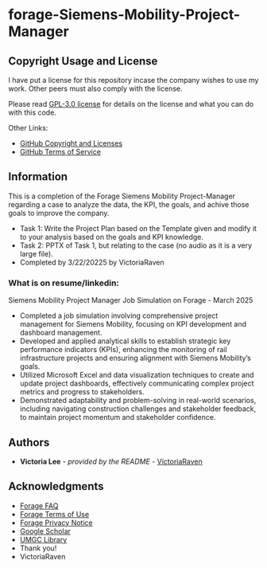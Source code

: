 # forage-Siemens-Mobility-Project-Manager
## Copyright Usage and License

I have put a license for this repository incase the company wishes to use my work. Other peers must also comply with the license.

Please read [GPL-3.0 license](LICENSE.md) for details on the license and what you can do with this code.

Other Links:  
- [GitHub Copyright and Licenses](https://docs.github.com/en/repositories/managing-your-repositorys-settings-and-features/customizing-your-repository/licensing-a-repository)
- [GitHub Terms of Service](https://docs.github.com/en/site-policy/github-terms/github-terms-of-service)

## Information

This is a completion of the Forage Siemens Mobility Project-Manager regarding a case to analyze the data, the KPI, the goals, and achive those goals to improve the company.
* Task 1: Write the Project Plan based on the Template given and modify it to your analysis based on the goals and KPI knowledge.
* Task 2: PPTX of Task 1, but relating to the case (no audio as it is a very large file).
* Completed by 3/22/20225 by VictoriaRaven

### What is on resume/linkedin:
Siemens Mobility Project Manager Job Simulation on Forage - March 2025
 * Completed a job simulation involving comprehensive project management for
   Siemens Mobility, focusing on KPI development and dashboard management.
 * Developed and applied analytical skills to establish strategic key
   performance indicators (KPIs), enhancing the monitoring of rail
   infrastructure projects and ensuring alignment with Siemens Mobility’s goals.
 * Utilized Microsoft Excel and data visualization techniques to create and
   update project dashboards, effectively communicating complex project metrics
   and progress to stakeholders.
 * Demonstrated adaptability and problem-solving in real-world scenarios,
   including navigating construction challenges and stakeholder feedback, to
   maintain project momentum and stakeholder confidence.

## Authors

  - **Victoria Lee** - *provided by the README* -
    [VictoriaRaven](https://github.com/VictoriaRaven)

## Acknowledgments

- [Forage FAQ](https://www.theforage.com/faq)
- [Forage Terms of Use](https://www.theforage.com/terms)
- [Forage Privacy Notice](https://www.theforage.com/privacy)
- [Google Scholar](https://scholar.google.com/)
- [UMGC Library](https://libguides.umgc.edu/home)
 - Thank you!
 - VictoriaRaven


